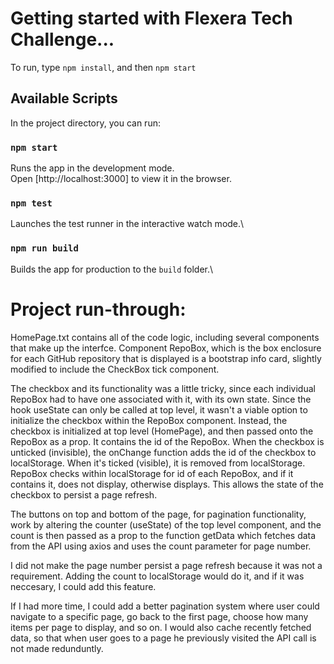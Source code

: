 # Getting started with Flexera Tech Challenge...

To run, type `npm install`, and then `npm start`

## Available Scripts

In the project directory, you can run:

### `npm start`

Runs the app in the development mode.\
Open [http://localhost:3000] to view it in the browser.

### `npm test`

Launches the test runner in the interactive watch mode.\

### `npm run build`

Builds the app for production to the `build` folder.\

# Project run-through:

HomePage.txt contains all of the code logic, including several components that make up the interfce. Component RepoBox, which is the box enclosure for each GitHub repository that is displayed is a bootstrap info card, slightly modified to include the CheckBox tick component.

The checkbox and its functionality was a little tricky, since each individual RepoBox had to have one associated with it, with its own state. Since the hook useState can only be called at top level, it wasn't a viable option to initialize the checkbox within the RepoBox component. Instead, the checkbox is initialized at top level (HomePage), and then passed onto the RepoBox as a prop. It contains the id of the RepoBox. When the checkbox is unticked (invisible), the onChange function adds the id of the checkbox to localStorage. When it's ticked (visible), it is removed from localStorage. RepoBox checks within localStorage for id of each RepoBox, and if it contains it, does not display, otherwise displays. This allows the state of the checkbox to persist a page refresh.

The buttons on top and bottom of the page, for pagination functionality, work by altering the counter (useState) of the top level component, and the count is then passed as a prop to the function getData which fetches data from the API using axios and uses the count parameter for page number.

I did not make the page number persist a page refresh because it was not a requirement. Adding the count to localStorage would do it, and if it was neccesary, I could add this feature.

If I had more time, I could add a better pagination system where user could navigate to a specific page, go back to the first page, choose how many items per page to display, and so on. I would also cache recently fetched data, so that when user goes to a page he previously visited the API call is not made redunduntly.
